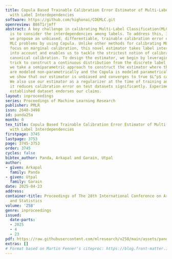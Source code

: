 ```yaml
---
title: Copula Based Trainable Calibration Error Estimator of Multi-Label Classification
  with Label Interdependencies
software: https://github.com/highonai/CDEMLC.git
openreview: B86T1rjmff
abstract: A key challenge in calibrating Multi-Label Classification(MLC) problems
  is to consider the interdependencies among labels. To address this, in this research
  we propose an unbiased, differentiable, trainable calibration error estimator for
  MLC problems by using Copula. Unlike other methods for calibrating MLC tasks that
  focus on marginal calibration, this novel estimator takes label interdependencies
  into account and enables us to tackle the strictest notion of calibration that is
  canonical calibration. To design the estimator, we begin by leveraging the kernel
  trick to construct a continuous distribution from the discrete label space. Then
  we take a semiparametric approach to construct the estimator where the marginals
  are modeled non-parametrically and the Copula is modeled parametrically. Theoretically
  we show that our estimator is unbiased and converges to true $L^p$ calibration error.
  We also use our estimator as a regularizer at the time of training and observe that
  it reduces calibration error on test datasets significantly. Experiments on a well
  established dataset endorses our claims.
layout: inproceedings
series: Proceedings of Machine Learning Research
publisher: PMLR
issn: 2640-3498
id: panda25a
month: 0
tex_title: Copula Based Trainable Calibration Error Estimator of Multi-Label Classification
  with Label Interdependencies
firstpage: 3745
lastpage: 3753
page: 3745-3753
order: 3745
cycles: false
bibtex_author: Panda, Arkapal and Garain, Utpal
author:
- given: Arkapal
  family: Panda
- given: Utpal
  family: Garain
date: 2025-04-23
address:
container-title: Proceedings of The 28th International Conference on Artificial Intelligence
  and Statistics
volume: '258'
genre: inproceedings
issued:
  date-parts:
  - 2025
  - 4
  - 23
pdf: https://raw.githubusercontent.com/mlresearch/v258/main/assets/panda25a/panda25a.pdf
extras: []
# Format based on Martin Fenner's citeproc: https://blog.front-matter.io/posts/citeproc-yaml-for-bibliographies/
---
```

